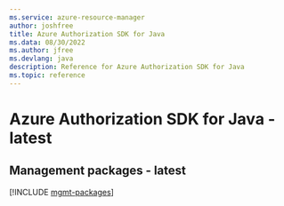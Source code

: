 ```yaml
---
ms.service: azure-resource-manager
author: joshfree
title: Azure Authorization SDK for Java
ms.data: 08/30/2022
ms.author: jfree
ms.devlang: java
description: Reference for Azure Authorization SDK for Java
ms.topic: reference
---
```

# Azure Authorization SDK for Java - latest

## Management packages - latest
[!INCLUDE [mgmt-packages](authorization-mgmt-index.md)]